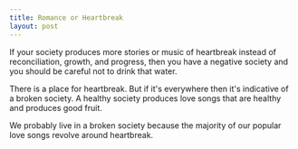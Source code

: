 ```yaml
---
title: Romance or Heartbreak
layout: post
---
```


If your society produces more stories or music of heartbreak instead of reconciliation, growth, and progress, then you have a negative society and you should be careful not to drink that water.

There is a place for heartbreak. But if it's everywhere then it's indicative of a broken society. A healthy society produces love songs that are healthy and produces good fruit.

We probably live in a broken society because the majority of our popular love songs revolve around heartbreak.